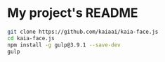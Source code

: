 # My project's README

````bash
git clone https://github.com/kaiaai/kaia-face.js
cd kaia-face.js
npm install -g gulp@3.9.1 --save-dev
gulp
````
